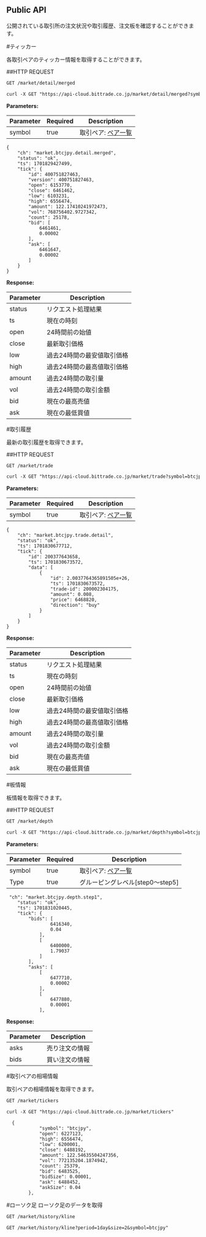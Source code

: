Public API
-----------------------------------------------
公開されている取引所の注文状況や取引履歴、注文板を確認することができます。


#ティッカー

各取引ペアのティッカー情報を取得することができます。

##HTTP REQUEST

```txt
GET /market/detail/merged
```
```txt
curl -X GET "https://api-cloud.bittrade.co.jp/market/detail/merged?symbol=btcjpy"
```

**Parameters:**

Parameter | Required | Description
------------ | ------------ | ------------
symbol | true | 取引ペア: [ペア一覧](pairs.md)

```
{
    "ch": "market.btcjpy.detail.merged",
    "status": "ok",
    "ts": 1701829427499,
    "tick": {
        "id": 400751827463,
        "version": 400751827463,
        "open": 6153770,
        "close": 6461462,
        "low": 6103231,
        "high": 6556474,
        "amount": 122.17410241972473,
        "vol": 768756402.9727342,
        "count": 25178,
        "bid": [
            6461461,
            0.00002
        ],
        "ask": [
            6461647,
            0.00002
        ]
    }
}
```

**Response:**

Parameter | Description
------------ | ------------
status |リクエスト処理結果
ts | 現在の時刻
open | 24時間前の始値
close | 最新取引価格
low | 過去24時間の最安値取引価格
high | 過去24時間の最高値取引価格
amount | 過去24時間の取引量
vol | 過去24時間の取引金額
bid | 現在の最高売値
ask | 現在の最低買値

#取引履歴

最新の取引履歴を取得できます。

##HTTP REQUEST

```txt
GET /market/trade
```
```txt
curl -X GET "https://api-cloud.bittrade.co.jp/market/trade?symbol=btcjpy"
```

**Parameters:**

Parameter | Required | Description
------------ | ------------ | ------------
symbol | true | 取引ペア: [ペア一覧](pairs.md)

```
{
    "ch": "market.btcjpy.trade.detail",
    "status": "ok",
    "ts": 1701830677712,
    "tick": {
        "id": 200377643658,
        "ts": 1701830673572,
        "data": [
            {
                "id": 2.0037764365891505e+26,
                "ts": 1701830673572,
                "trade-id": 200002304175,
                "amount": 0.008,
                "price": 6468820,
                "direction": "buy"
            }
        ]
    }
}
```

**Response:**

Parameter | Description
------------ | ------------
status |リクエスト処理結果
ts | 現在の時刻
open | 24時間前の始値
close | 最新取引価格
low | 過去24時間の最安値取引価格
high | 過去24時間の最高値取引価格
amount | 過去24時間の取引量
vol | 過去24時間の取引金額
bid | 現在の最高売値
ask | 現在の最低買値

#板情報

板情報を取得できます。

##HTTP REQUEST

```txt
GET /market/depth
```
```txt
curl -X GET "https://api-cloud.bittrade.co.jp/market/depth?symbol=btcjpy&type=step1"
```

**Parameters:**

Parameter | Required | Description
------------ | ------------ | ------------
symbol | true | 取引ペア: [ペア一覧](pairs.md)
Type | true | グルーピングレベル[step0〜step5]


```
 "ch": "market.btcjpy.depth.step1",
    "status": "ok",
    "ts": 1701831020445,
    "tick": {
        "bids": [
                6416340,
                0.04
            ],
            [
                6400000,
                1.79037
            ]
        ],
        "asks": [
            [
                6477710,
                0.00002
            ],
            [
                6477880,
                0.00001
            ],
```

**Response:**

Parameter | Description
------------ | ------------
asks | 売り注文の情報
bids | 買い注文の情報

#取引ペアの相場情報

取引ペアの相場情報を取得できます。

```txt
GET /market/tickers
```
```txt
curl -X GET "https://api-cloud.bittrade.co.jp/market/tickers"
```
```
  {
            "symbol": "btcjpy",
            "open": 6227123,
            "high": 6556474,
            "low": 6200001,
            "close": 6488192,
            "amount": 122.54635504247356,
            "vol": 772135204.1874942,
            "count": 25379,
            "bid": 6483525,
            "bidSize": 0.00001,
            "ask": 6488452,
            "askSize": 0.04
        },
```

#ローソク足
ローソク足のデータを取得

```txt
GET /market/history/kline
```
```txt
GET /market/history/kline?period=1day&size=2&symbol=btcjpy"
```
